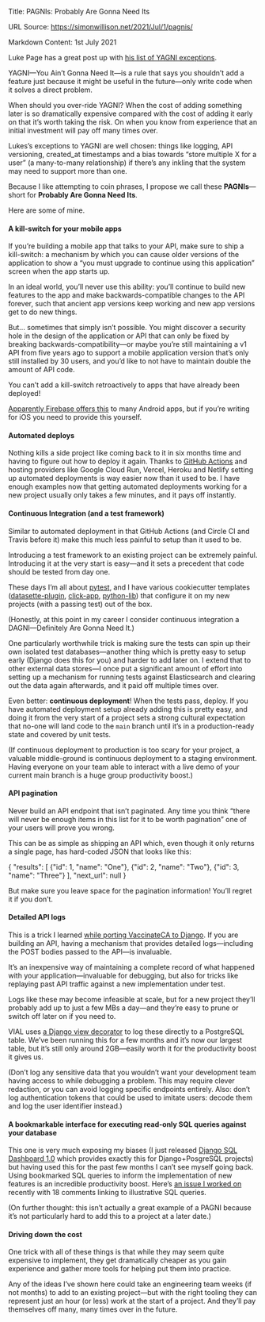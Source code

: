 Title: PAGNIs: Probably Are Gonna Need Its

URL Source: https://simonwillison.net/2021/Jul/1/pagnis/

Markdown Content:
1st July 2021

Luke Page has a great post up with [his list of YAGNI exceptions](https://lukeplant.me.uk/blog/posts/yagni-exceptions/).

YAGNI—You Ain’t Gonna Need It—is a rule that says you shouldn’t add a feature just because it might be useful in the future—only write code when it solves a direct problem.

When should you over-ride YAGNI? When the cost of adding something later is so dramatically expensive compared with the cost of adding it early on that it’s worth taking the risk. On when you know from experience that an initial investment will pay off many times over.

Lukes’s exceptions to YAGNI are well chosen: things like logging, API versioning, created\_at timestamps and a bias towards “store multiple X for a user” (a many-to-many relationship) if there’s any inkling that the system may need to support more than one.

Because I like attempting to coin phrases, I propose we call these **PAGNIs**—short for **Probably Are Gonna Need Its**.

Here are some of mine.

#### A kill-switch for your mobile apps

If you’re building a mobile app that talks to your API, make sure to ship a kill-switch: a mechanism by which you can cause older versions of the application to show a “you must upgrade to continue using this application” screen when the app starts up.

In an ideal world, you’ll never use this ability: you’ll continue to build new features to the app and make backwards-compatible changes to the API forever, such that ancient app versions keep working and new app versions get to do new things.

But... sometimes that simply isn’t possible. You might discover a security hole in the design of the application or API that can only be fixed by breaking backwards-compatibility—or maybe you’re still maintaining a v1 API from five years ago to support a mobile application version that’s only still installed by 30 users, and you’d like to not have to maintain double the amount of API code.

You can’t add a kill-switch retroactively to apps that have already been deployed!

[Apparently Firebase offers this](https://twitter.com/myunderpants/status/1410655652867809281) to many Android apps, but if you’re writing for iOS you need to provide this yourself.

#### Automated deploys

Nothing kills a side project like coming back to it in six months time and having to figure out how to deploy it again. Thanks to [GitHub Actions](https://simonwillison.net/tags/githubactions/) and hosting providers like Google Cloud Run, Vercel, Heroku and Netlify setting up automated deployments is way easier now than it used to be. I have enough examples now that getting automated deployments working for a new project usually only takes a few minutes, and it pays off instantly.

#### Continuous Integration (and a test framework)

Similar to automated deployment in that GitHub Actions (and Circle CI and Travis before it) make this much less painful to setup than it used to be.

Introducing a test framework to an existing project can be extremely painful. Introducing it at the very start is easy—and it sets a precedent that code should be tested from day one.

These days I’m all about [pytest](https://simonwillison.net/tags/pytest/), and I have various cookiecutter templates ([datasette-plugin](https://github.com/simonw/datasette-plugin), [click-app](https://github.com/simonw/click-app), [python-lib](https://github.com/simonw/python-lib)) that configure it on my new projects (with a passing test) out of the box.

(Honestly, at this point in my career I consider continuous integration a DAGNI—Definitely Are Gonna Need It.)

One particularly worthwhile trick is making sure the tests can spin up their own isolated test databases—another thing which is pretty easy to setup early (Django does this for you) and harder to add later on. I extend that to other external data stores—I once put a significant amount of effort into setting up a mechanism for running tests against Elasticsearch and clearing out the data again afterwards, and it paid off multiple times over.

Even better: **continuous deployment**! When the tests pass, deploy. If you have automated deployment setup already adding this is pretty easy, and doing it from the very start of a project sets a strong cultural expectation that no-one will land code to the `main` branch until it’s in a production-ready state and covered by unit tests.

(If continuous deployment to production is too scary for your project, a valuable middle-ground is continuous deployment to a staging environment. Having everyone on your team able to interact with a live demo of your current main branch is a huge group productivity boost.)

#### API pagination

Never build an API endpoint that isn’t paginated. Any time you think “there will never be enough items in this list for it to be worth pagination” one of your users will prove you wrong.

This can be as simple as shipping an API which, even though it only returns a single page, has hard-coded JSON that looks like this:

{
  "results": \[
    {"id": 1, "name": "One"},
    {"id": 2, "name": "Two"},
    {"id": 3, "name": "Three"}
  \],
  "next\_url": null
}

But make sure you leave space for the pagination information! You’ll regret it if you don’t.

#### Detailed API logs

This is a trick I learned [while porting VaccinateCA to Django](https://simonwillison.net/2021/Apr/12/porting-vaccinateca-to-django/#value-of-api-logs). If you are building an API, having a mechanism that provides detailed logs—including the POST bodies passed to the API—is invaluable.

It’s an inexpensive way of maintaining a complete record of what happened with your application—invaluable for debugging, but also for tricks like replaying past API traffic against a new implementation under test.

Logs like these may become infeasible at scale, but for a new project they’ll probably add up to just a few MBs a day—and they’re easy to prune or switch off later on if you need to.

VIAL uses [a Django view decorator](https://github.com/CAVaccineInventory/vial/blob/a0780e27c39018b66f95278ce18eda5968c325f8/vaccinate/api/utils.py#L86) to log these directly to a PostgreSQL table. We’ve been running this for a few months and it’s now our largest table, but it’s still only around 2GB—easily worth it for the productivity boost it gives us.

(Don’t log any sensitive data that you wouldn’t want your development team having access to while debugging a problem. This may require clever redaction, or you can avoid logging specific endpoints entirely. Also: don’t log authentication tokens that could be used to imitate users: decode them and log the user identifier instead.)

#### A bookmarkable interface for executing read-only SQL queries against your database

This one is very much exposing my biases (I just released [Django SQL Dashboard 1.0](https://django-sql-dashboard.datasette.io/) which provides exactly this for Django+PosgreSQL projects) but having used this for the past few months I can’t see myself going back. Using bookmarked SQL queries to inform the implementation of new features is an incredible productivity boost. Here’s [an issue I worked on](https://github.com/CAVaccineInventory/vial/issues/528) recently with 18 comments linking to illustrative SQL queries.

(On further thought: this isn’t actually a great example of a PAGNI because it’s not particularly hard to add this to a project at a later date.)

#### Driving down the cost

One trick with all of these things is that while they may seem quite expensive to implement, they get dramatically cheaper as you gain experience and gather more tools for helping put them into practice.

Any of the ideas I’ve shown here could take an engineering team weeks (if not months) to add to an existing project—but with the right tooling they can represent just an hour (or less) work at the start of a project. And they’ll pay themselves off many, many times over in the future.
